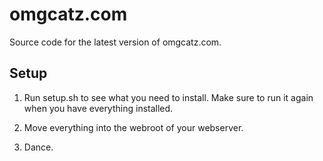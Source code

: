 omgcatz.com
===========

Source code for the latest version of omgcatz.com.

Setup
-----

1. Run setup.sh to see what you need to install. Make sure to run it again when you have everything installed.

2. Move everything into the webroot of your webserver.

3. Dance.

